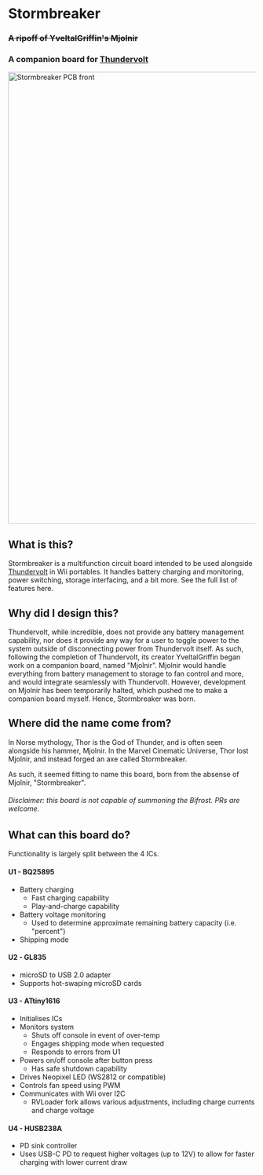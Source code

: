 # Stormbreaker
### ~~A ripoff of YveltalGriffin's Mjolnir~~ 
### A companion board for [Thundervolt](https://github.com/mackieks/thundervolt)

<img width="1918" height="921" alt="Stormbreaker PCB front" src="https://github.com/user-attachments/assets/423c1cf4-0417-421a-ae6f-dcc3a9eca25d" />

## What is this?
Stormbreaker is a multifunction circuit board intended to be used alongside [Thundervolt](https://github.com/mackieks/thundervolt) in Wii portables. It handles battery charging and monitoring, power switching, storage interfacing, and a bit more. See the full list of features here.

## Why did I design this?
Thundervolt, while incredible, does not provide any battery management capability, nor does it provide any way for a user to toggle power to the system outside of disconnecting power from Thundervolt itself. As such, following the completion of Thundervolt, its creator YveltalGriffin began work on a companion board, named "Mjolnir". Mjolnir would handle everything from battery management to storage to fan control and more, and would integrate seamlessly with Thundervolt. However, development on Mjolnir has been temporarily halted, which pushed me to make a companion board myself. Hence, Stormbreaker was born.

## Where did the name come from?
In Norse mythology, Thor is the God of Thunder, and is often seen alongside his hammer, Mjolnir. In the Marvel Cinematic Universe, Thor lost Mjolnir, and instead forged an axe called Stormbreaker. 

As such, it seemed fitting to name this board, born from the absense of Mjolnir, "Stormbreaker".
###### Disclaimer: this board is not capable of summoning the Bifrost. PRs are welcome.

## What can this board do?
Functionality is largely split between the 4 ICs.
#### U1 - BQ25895
- Battery charging
  - Fast charging capability
  - Play-and-charge capability
- Battery voltage monitoring
  - Used to determine approximate remaining battery capacity (i.e. "percent")
- Shipping mode
#### U2 - GL835
- microSD to USB 2.0 adapter
- Supports hot-swaping microSD cards
#### U3 - ATtiny1616
- Initialises ICs
- Monitors system
  - Shuts off console in event of over-temp
  - Engages shipping mode when requested
  - Responds to errors from U1
- Powers on/off console after button press
  - Has safe shutdown capability
- Drives Neopixel LED (WS2812 or compatible)
- Controls fan speed using PWM
- Communicates with Wii over I2C
  - RVLoader fork allows various adjustments, including charge currents and charge voltage
#### U4 - HUSB238A
- PD sink controller
- Uses USB-C PD to request higher voltages (up to 12V) to allow for faster charging with lower current draw

